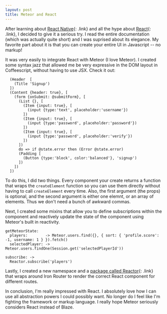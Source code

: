 ```yaml
---
layout: post
title: Meteor and React
---
```


After learning about [React Native](http://jlongster.com/First-Impressions-using-React-Native){: .link} and all the hype about [React](http://facebook.github.io/react/){: .link}, I decided to give it a serious try. I read the entire documentation (which was actually quite short) and I was suprised about its elegance. My favorite part about it is that you can create your entire UI in Javascript -- no markup!

It was very easily to integrate React with Meteor (I love Meteor). I created some syntax jazz that allowed me be very expressive in the DOM layout in Coffeescript, without having to use JSX. Check it out:

      (Header  [
        (Title 'Signup')
      ])
      (Content {header: true}, [
        (form {onSubmit: @submitForm}, [
          (List {}, [
            (Item {input: true}, [
              (input {type:'text', placeholder:'username'})
            ])
            (Item {input: true}, [
              (input {type:'password', placeholder:'password'})
            ])
            (Item {input: true}, [
              (input {type:'password', placeholder:'verify'})
            ])
          ])
          do => if @state.error then (Error @state.error)
          (Padding [
            (Button {type:'block', color:'balanced'}, 'signup')
          ])
        ])
      ])

To do this, I did two things. Every component your create returns a function that wraps the `createElement` function so you can use them directly without having to call `createElement` every time. Also, the first argument (the props) is optional, and the second argument is either one elemnt, or an array of elements. Thus we don't need a bunch of awkward commas.

Next, I created some mixins that allow you to define subscriptions within the component and reactively update the state of the component using Meteor's built in reactivity.


    getMeteorState:
      players:        -> Meteor.users.find({}, { sort: { 'profile.score': -1, username: 1 } }).fetch()
      selectedPlayer: -> Meteor.users.findOne(Session.get('selectedPlayerId'))

    subscribe: ->
      Reactor.subscribe('players')

Lastly, I created a new namespace and a [package called Reactor](https://github.com/ccorcos/meteor-reactor){: .link} that wraps around Iron Router to render the correct React component for different routes.

In conclusion, I'm really impressed with React. I absolutely love how I can use all abstraction powers I could possibly want. No longer do I feel like I'm fighting the framework or markup language. I really hope Meteor seriously considers React instead of Blaze.